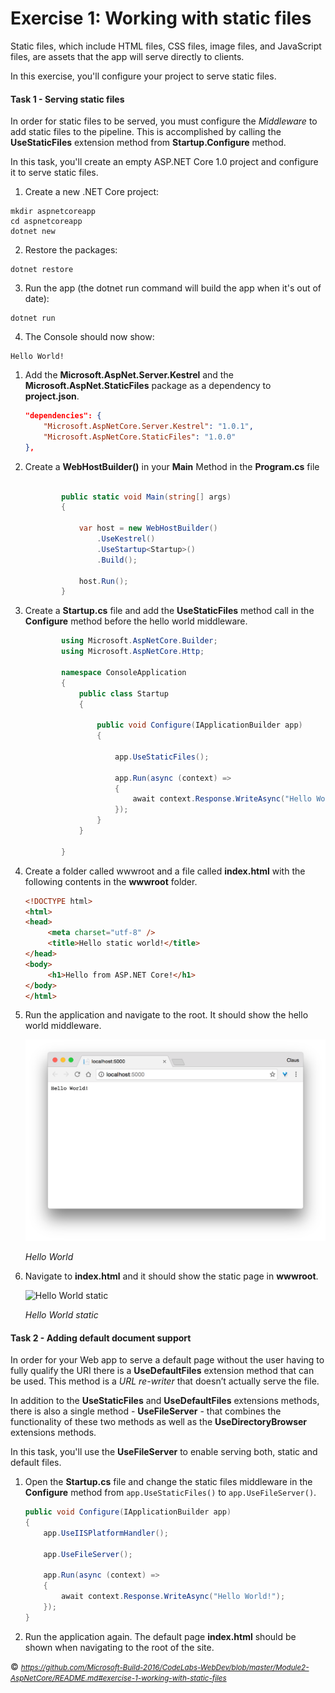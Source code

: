 <a name="Exercise1"></a>
# Exercise 1: Working with static files #

Static files, which include HTML files, CSS files, image files, and JavaScript files, are assets that the app will serve directly to clients.

In this exercise, you'll configure your project to serve static files.

<a name="Ex1Task1"></a>
#### Task 1 - Serving static files ####

In order for static files to be served, you must configure the _Middleware_ to add static files to the pipeline. This is accomplished by calling the **UseStaticFiles** extension method from **Startup.Configure** method.

In this task, you'll create an empty ASP.NET Core 1.0 project and configure it to serve static files.

1. Create a new .NET Core project:

````
mkdir aspnetcoreapp
cd aspnetcoreapp
dotnet new
````
2. Restore the packages:
````
dotnet restore
````
3. Run the app (the dotnet run command will build the app when it's out of date):
````
dotnet run
````
4. The Console should now show:
````
Hello World!
````

1. Add the **Microsoft.AspNet.Server.Kestrel** and the **Microsoft.AspNet.StaticFiles** package as a dependency to **project.json**.

	````JSON
	"dependencies": {
	  	"Microsoft.AspNetCore.Server.Kestrel": "1.0.1",
    	"Microsoft.AspNetCore.StaticFiles": "1.0.0"
	},
	````

2. Create a **WebHostBuilder()** in your **Main** Method in the **Program.cs** file

    ````C#

            public static void Main(string[] args)
            {

                var host = new WebHostBuilder()
                    .UseKestrel()
                    .UseStartup<Startup>()
                    .Build();

                host.Run();
            }

    ````
 

1. Create a **Startup.cs** file and add the **UseStaticFiles** method call in the **Configure** method before the hello world middleware.

	<!-- mark:5 -->
	````C#
			using Microsoft.AspNetCore.Builder;
			using Microsoft.AspNetCore.Http;

			namespace ConsoleApplication
			{
				public class Startup
				{

					public void Configure(IApplicationBuilder app)
					{

						app.UseStaticFiles();

						app.Run(async (context) =>
						{
							await context.Response.WriteAsync("Hello World!");
						});
					}
				}

			}
	````

1. Create a folder called wwwroot and a file called **index.html** with the following contents in the **wwwroot** folder.

	<!-- mark:1-10 -->
	````HTML
	<!DOCTYPE html>
	<html>
	<head>
		 <meta charset="utf-8" />
		 <title>Hello static world!</title>
	</head>
	<body>
		 <h1>Hello from ASP.NET Core!</h1>
	</body>
	</html>
	````

1. Run the application and navigate to the root. It should show the hello world middleware.

	![Hello World](https://github.com/keacore/intro/blob/master/Images/Helloworld_Browser_example.png)

	_Hello World_

1. Navigate to **index.html** and it should show the static page in **wwwroot**.

	![Hello World static](Images/hello-world-aspnet-core.png?raw=true "Hello World static")

	_Hello World static_

<a name="Ex1Task2" ></a>
#### Task 2 - Adding default document support ####

In order for your Web app to serve a default page without the user having to fully qualify the URI there is a **UseDefaultFiles** extension method that can be used. This method is a _URL re-writer_ that doesn’t actually serve the file.

In addition to the **UseStaticFiles** and **UseDefaultFiles** extensions methods, there is also a single method - **UseFileServer** - that combines the functionality of these two methods as well as the **UseDirectoryBrowser** extensions methods.

In this task, you'll use the **UseFileServer** to enable serving both, static and default files.

1. Open the **Startup.cs** file and change the static files middleware in the **Configure** method from `app.UseStaticFiles()` to `app.UseFileServer()`.

	<!-- mark:5 -->
	````C#
    public void Configure(IApplicationBuilder app)
    {
        app.UseIISPlatformHandler();

        app.UseFileServer();

        app.Run(async (context) =>
        {
            await context.Response.WriteAsync("Hello World!");
        });
    }
	````

1. Run the application again. The default page **index.html** should be shown when navigating to the root of the site.







&copy; <small><i>https://github.com/Microsoft-Build-2016/CodeLabs-WebDev/blob/master/Module2-AspNetCore/README.md#exercise-1-working-with-static-files</i></small>